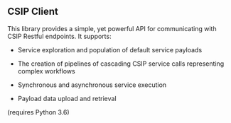 ## CSIP Client 

This library provides a simple, yet powerful API for communicating with CSIP Restful endpoints. It supports:

* Service exploration and population of default service payloads

* The creation of pipelines of cascading CSIP service calls representing complex workflows

* Synchronous and asynchronous service execution 

* Payload data upload and retrieval

(requires Python 3.6)
